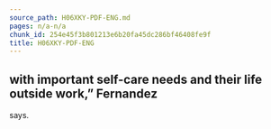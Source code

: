 ```yaml
---
source_path: H06XKY-PDF-ENG.md
pages: n/a-n/a
chunk_id: 254e45f3b801213e6b20fa45dc286bf46408fe9f
title: H06XKY-PDF-ENG
---
```

## with important self-care needs and their life outside work,” Fernandez

says.
